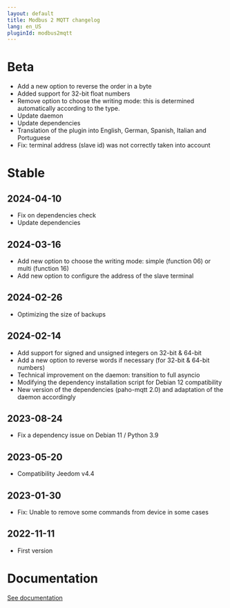 ```yaml
---
layout: default
title: Modbus 2 MQTT changelog
lang: en_US
pluginId: modbus2mqtt
---
```


# Beta

- Add a new option to reverse the order in a byte
- Added support for 32-bit float numbers
- Remove option to choose the writing mode: this is determined automatically according to the type.
- Update daemon
- Update dependencies
- Translation of the plugin into English, German, Spanish, Italian and Portuguese
- Fix: terminal address (slave id) was not correctly taken into account

# Stable

## 2024-04-10

- Fix on dependencies check
- Update dependencies

## 2024-03-16

- Add new option to choose the writing mode: simple (function 06) or multi (function 16)
- Add new option to configure the address of the slave terminal

## 2024-02-26

- Optimizing the size of backups

## 2024-02-14

- Add support for signed and unsigned integers on 32-bit & 64-bit
- Add a new option to reverse words if necessary (for 32-bit & 64-bit numbers)
- Technical improvement on the daemon: transition to full asyncio
- Modifying the dependency installation script for Debian 12 compatibility
- New version of the dependencies (paho-mqtt 2.0) and adaptation of the daemon accordingly

## 2023-08-24

- Fix a dependency issue on Debian 11 / Python 3.9

## 2023-05-20

- Compatibility Jeedom v4.4

## 2023-01-30

- Fix: Unable to remove some commands from device in some cases

## 2022-11-11

- First version

# Documentation

[See documentation]({{site.baseurl}}/{{page.pluginId}}/{{page.lang}})
